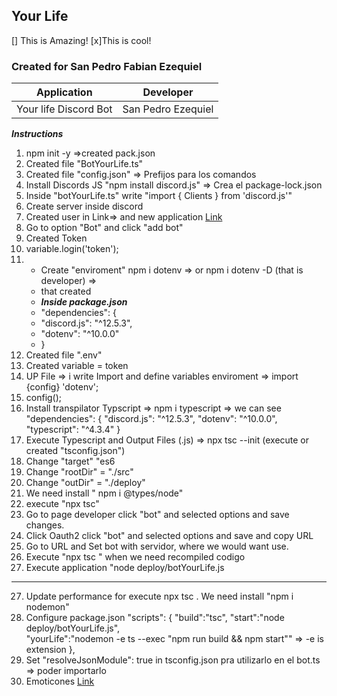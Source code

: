 ## Your Life 
[] This is Amazing!
[x]This is cool!
### Created for San Pedro Fabian Ezequiel

|Application|Developer|
|--------|--------|
|   Your life Discord Bot  |  San Pedro Ezequiel |

***Instructions***
1. npm init -y  =>created pack.json
2. Created file "BotYourLife.ts"
3. Created file "config.json"  => Prefijos para los comandos
4. Install Discords JS "npm install discord.js" => Crea el package-lock.json
5. Inside "botYourLife.ts" write "import { Clients } from 'discord.js'"
6. Create server inside discord
7. Created user in Link=> and new application  [Link](https://discord.com/developers/applications/) 
8. Go to option "Bot" and click "add bot"
9. Created Token 
10. variable.login('token');
11. - Create "enviroment"   npm i dotenv   => or npm i dotenv -D  (that is developer)  => 
    - that created  
    - ___Inside package.json___
    - "dependencies": {
    - "discord.js": "^12.5.3",
    - "dotenv": "^10.0.0"
    - }
12. Created file ".env"
13. Created variable = token
14. UP File => i write Import  and define variables enviroment =>  import {config} 'dotenv';
15. config();
16. Install transpilator Typscript => npm i typescript =>  we can see
"dependencies": {
    "discord.js": "^12.5.3",
    "dotenv": "^10.0.0",
    "typescript": "^4.3.4"
  }
17. Execute Typescript and Output Files (.js) => npx tsc --init (execute or created "tsconfig.json")
18. Change "target"  "es6
19. Change "rootDir" = "./src"
20. Change "outDir"  = "./deploy"
22. We need install " npm i @types/node"
21. execute "npx tsc"
22. Go to page developer click "bot" and selected options and save changes.
23. Click Oauth2 click "bot"  and selected options and save and copy URL
24. Go to URL and Set bot with servidor, where we would want use.
25. Execute "npx tsc " when we need recompiled codigo
26. Execute application "node deploy/botYourLife.js

--------------------
27. Update performance for execute npx tsc . We need install
  "npm i nodemon"
28. Configure package.json
"scripts": {
    "build":"tsc",
    "start":"node deploy/botYourLife.js",  
    "yourLife":"nodemon -e ts --exec  \"npm run build && npm start\""  => -e is extension
  },
29. Set  "resolveJsonModule": true in tsconfig.json pra utilizarlo en el bot.ts => poder importarlo
30. Emoticones  [Link](https://emojipedia.org/rocket/)